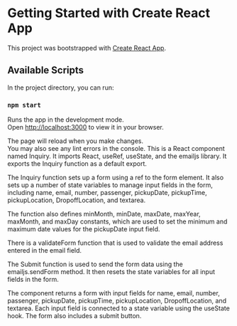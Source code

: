 # Getting Started with Create React App

This project was bootstrapped with [Create React App](https://github.com/facebook/create-react-app).

## Available Scripts

In the project directory, you can run:

### `npm start`

Runs the app in the development mode.\
Open [http://localhost:3000](http://localhost:3000) to view it in your browser.

The page will reload when you make changes.\
You may also see any lint errors in the console.
This is a React component named Inquiry. It imports React, useRef, useState, and the emailjs library. It exports the Inquiry function as a default export.

The Inquiry function sets up a form using a ref to the form element. It also sets up a number of state variables to manage input fields in the form, including name, email, number, passenger, pickupDate, pickupTime, pickupLocation, DropoffLocation, and textarea.

The function also defines minMonth, minDate, maxDate, maxYear, maxMonth, and maxDay constants, which are used to set the minimum and maximum date values for the pickupDate input field.

There is a validateForm function that is used to validate the email address entered in the email field.

The Submit function is used to send the form data using the emailjs.sendForm method. It then resets the state variables for all input fields in the form.

The component returns a form with input fields for name, email, number, passenger, pickupDate, pickupTime, pickupLocation, DropoffLocation, and textarea. Each input field is connected to a state variable using the useState hook. The form also includes a submit button.
